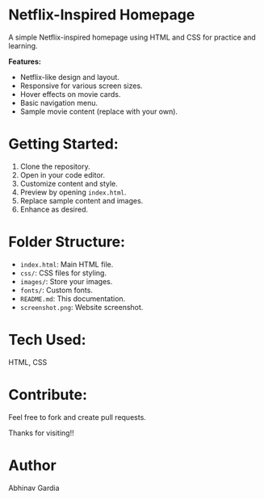 # Netflix-Inspired Homepage

A simple Netflix-inspired homepage using HTML and CSS for practice and learning.

**Features:**
- Netflix-like design and layout.
- Responsive for various screen sizes.
- Hover effects on movie cards.
- Basic navigation menu.
- Sample movie content (replace with your own).

# **Getting Started:**
1. Clone the repository.
2. Open in your code editor.
3. Customize content and style.
4. Preview by opening `index.html`.
5. Replace sample content and images.
6. Enhance as desired.

# **Folder Structure:**
- `index.html`: Main HTML file.
- `css/`: CSS files for styling.
- `images/`: Store your images.
- `fonts/`: Custom fonts.
- `README.md`: This documentation.
- `screenshot.png`: Website screenshot.

# Tech Used:
HTML, CSS

# **Contribute:** 
Feel free to fork and create pull requests.

Thanks for visiting!!

# **Author**
Abhinav Gardia